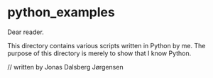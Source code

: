 # python_examples
Dear reader.

This directory contains various scripts written in Python by me.
The purpose of this directory is merely to show that I know Python.

// written by Jonas Dalsberg Jørgensen
